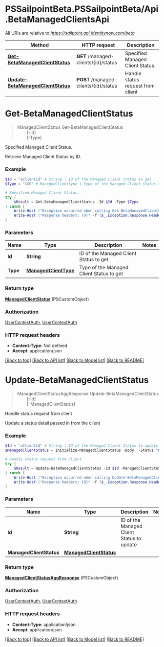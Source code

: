 # PSSailpointBeta.PSSailpointBeta/Api.BetaManagedClientsApi

All URIs are relative to *https://sailpoint.api.identitynow.com/beta*

Method | HTTP request | Description
------------- | ------------- | -------------
[**Get-BetaManagedClientStatus**](BetaManagedClientsApi.md#Get-BetaManagedClientStatus) | **GET** /managed-clients/{id}/status | Specified Managed Client Status.
[**Update-BetaManagedClientStatus**](BetaManagedClientsApi.md#Update-BetaManagedClientStatus) | **POST** /managed-clients/{id}/status | Handle status request from client


<a name="Get-BetaManagedClientStatus"></a>
# **Get-BetaManagedClientStatus**
> ManagedClientStatus Get-BetaManagedClientStatus<br>
> &nbsp;&nbsp;&nbsp;&nbsp;&nbsp;&nbsp;&nbsp;&nbsp;[-Id] <String><br>
> &nbsp;&nbsp;&nbsp;&nbsp;&nbsp;&nbsp;&nbsp;&nbsp;[-Type] <PSCustomObject><br>

Specified Managed Client Status.

Retrieve Managed Client Status by ID.

### Example
```powershell
$Id = "aClientId" # String | ID of the Managed Client Status to get
$Type = "CCG" # ManagedClientType | Type of the Managed Client Status to get

# Specified Managed Client Status.
try {
    $Result = Get-BetaManagedClientStatus -Id $Id -Type $Type
} catch {
    Write-Host ("Exception occurred when calling Get-BetaManagedClientStatus: {0}" -f ($_.ErrorDetails | ConvertFrom-Json))
    Write-Host ("Response headers: {0}" -f ($_.Exception.Response.Headers | ConvertTo-Json))
}
```

### Parameters

Name | Type | Description  | Notes
------------- | ------------- | ------------- | -------------
 **Id** | **String**| ID of the Managed Client Status to get | 
 **Type** | [**ManagedClientType**](ManagedClientType.md)| Type of the Managed Client Status to get | 

### Return type

[**ManagedClientStatus**](ManagedClientStatus.md) (PSCustomObject)

### Authorization

[UserContextAuth](../README.md#UserContextAuth), [UserContextAuth](../README.md#UserContextAuth)

### HTTP request headers

 - **Content-Type**: Not defined
 - **Accept**: application/json

[[Back to top]](#) [[Back to API list]](../README.md#documentation-for-api-endpoints) [[Back to Model list]](../README.md#documentation-for-models) [[Back to README]](../README.md)

<a name="Update-BetaManagedClientStatus"></a>
# **Update-BetaManagedClientStatus**
> ManagedClientStatusAggResponse Update-BetaManagedClientStatus<br>
> &nbsp;&nbsp;&nbsp;&nbsp;&nbsp;&nbsp;&nbsp;&nbsp;[-Id] <String><br>
> &nbsp;&nbsp;&nbsp;&nbsp;&nbsp;&nbsp;&nbsp;&nbsp;[-ManagedClientStatus] <PSCustomObject><br>

Handle status request from client

Update a status detail passed in from the client

### Example
```powershell
$Id = "aClientId" # String | ID of the Managed Client Status to update
$ManagedClientStatus = Initialize-ManagedClientStatus -Body  -Status "NORMAL" -Type "CCG" -Timestamp (Get-Date) # ManagedClientStatus | 

# Handle status request from client
try {
    $Result = Update-BetaManagedClientStatus -Id $Id -ManagedClientStatus $ManagedClientStatus
} catch {
    Write-Host ("Exception occurred when calling Update-BetaManagedClientStatus: {0}" -f ($_.ErrorDetails | ConvertFrom-Json))
    Write-Host ("Response headers: {0}" -f ($_.Exception.Response.Headers | ConvertTo-Json))
}
```

### Parameters

Name | Type | Description  | Notes
------------- | ------------- | ------------- | -------------
 **Id** | **String**| ID of the Managed Client Status to update | 
 **ManagedClientStatus** | [**ManagedClientStatus**](ManagedClientStatus.md)|  | 

### Return type

[**ManagedClientStatusAggResponse**](ManagedClientStatusAggResponse.md) (PSCustomObject)

### Authorization

[UserContextAuth](../README.md#UserContextAuth), [UserContextAuth](../README.md#UserContextAuth)

### HTTP request headers

 - **Content-Type**: application/json
 - **Accept**: application/json

[[Back to top]](#) [[Back to API list]](../README.md#documentation-for-api-endpoints) [[Back to Model list]](../README.md#documentation-for-models) [[Back to README]](../README.md)

